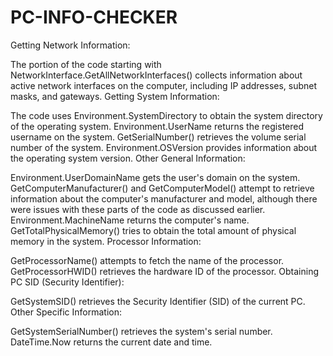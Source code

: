 # PC-INFO-CHECKER

Getting Network Information:

The portion of the code starting with NetworkInterface.GetAllNetworkInterfaces() collects information about active network interfaces on the computer, including IP addresses, subnet masks, and gateways.
Getting System Information:

The code uses Environment.SystemDirectory to obtain the system directory of the operating system.
Environment.UserName returns the registered username on the system.
GetSerialNumber() retrieves the volume serial number of the system.
Environment.OSVersion provides information about the operating system version.
Other General Information:

Environment.UserDomainName gets the user's domain on the system.
GetComputerManufacturer() and GetComputerModel() attempt to retrieve information about the computer's manufacturer and model, although there were issues with these parts of the code as discussed earlier.
Environment.MachineName returns the computer's name.
GetTotalPhysicalMemory() tries to obtain the total amount of physical memory in the system.
Processor Information:

GetProcessorName() attempts to fetch the name of the processor.
GetProcessorHWID() retrieves the hardware ID of the processor.
Obtaining PC SID (Security Identifier):

GetSystemSID() retrieves the Security Identifier (SID) of the current PC.
Other Specific Information:

GetSystemSerialNumber() retrieves the system's serial number.
DateTime.Now returns the current date and time.
